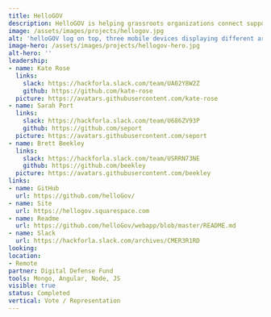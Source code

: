 ```yaml
---
title: HelloGOV
description: HelloGOV is helping grassroots organizations connect supporters to their state assembly and state senate representatives for call campaigns to advocate on the legislation that matters most to their work. The HelloGOV webapp generates a campaign shortlink that can be used in texts, social posts, and more.
image: /assets/images/projects/hellogov.jpg
alt: 'helloGOV log on top, three mobile devices displaying different areas of the helloGOV application'
image-hero: /assets/images/projects/hellogov-hero.jpg
alt-hero: ''
leadership:
- name: Kate Rose
  links:
    slack: https://hackforla.slack.com/team/UA02Y8W2Z
    github: https://github.com/kate-rose
  picture: https://avatars.githubusercontent.com/kate-rose
- name: Sarah Port
  links:
    slack: https://hackforla.slack.com/team/U686ZV93P
    github: https://github.com/seport
  picture: https://avatars.githubusercontent.com/seport
- name: Brett Beekley
  links:
    slack: https://hackforla.slack.com/team/USRRN73NE
    github: https://github.com/beekley
  picture: https://avatars.githubusercontent.com/beekley
links:
- name: GitHub
  url: https://github.com/helloGov/
- name: Site
  url: https://hellogov.squarespace.com
- name: Readme
  url: https://github.com/helloGov/webapp/blob/master/README.md
- name: Slack
  url: https://hackforla.slack.com/archives/CMER3R1RD
looking: 
location:
- Remote
partner: Digital Defense Fund
tools: Mongo, Angular, Node, JS
visible: true
status: Completed
vertical: Vote / Representation
---
```


